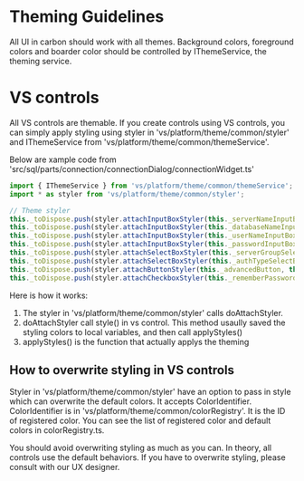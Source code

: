 # Theming Guidelines
All UI in carbon should work with all themes. Background colors, foreground colors and boarder color should be controlled by IThemeService, the theming service.

# VS controls
All VS controls are themable. If you create controls using VS controls, you can simply apply styling using styler in 'vs/platform/theme/common/styler' and IThemeService from 'vs/platform/theme/common/themeService'.

Below are xample code from 'src/sql/parts/connection/connectionDialog/connectionWidget.ts'

```javascript
import { IThemeService } from 'vs/platform/theme/common/themeService';
import * as styler from 'vs/platform/theme/common/styler';

// Theme styler
this._toDispose.push(styler.attachInputBoxStyler(this._serverNameInputBox, this._themeService));
this._toDispose.push(styler.attachInputBoxStyler(this._databaseNameInputBox, this._themeService));
this._toDispose.push(styler.attachInputBoxStyler(this._userNameInputBox, this._themeService));
this._toDispose.push(styler.attachInputBoxStyler(this._passwordInputBox, this._themeService));
this._toDispose.push(styler.attachSelectBoxStyler(this._serverGroupSelectBox, this._themeService));
this._toDispose.push(styler.attachSelectBoxStyler(this._authTypeSelectBox, this._themeService));
this._toDispose.push(styler.attachButtonStyler(this._advancedButton, this._themeService));
this._toDispose.push(styler.attachCheckboxStyler(this._rememberPasswordCheckBox, this._themeService));

```

Here is how it works:
1. The styler in 'vs/platform/theme/common/styler' calls doAttachStyler.
2. doAttachStyler call style() in vs control. This method usaully saved the styling colors to local variables, and then call applyStyles()
3. applyStyles() is the function that actually applys the theming

## How to overwrite styling in VS controls
Styler in 'vs/platform/theme/common/styler' have an option to pass in style which can overwrite the default colors. It accepts ColorIdentifier. ColorIdentifier is in 'vs/platform/theme/common/colorRegistry'. It is the ID of registered color. You can see the list of registered color and default colors in colorRegistry.ts.

You should avoid overwriting styling as much as you can. In theory, all controls use the default behaviors. If you have to overwrite styling, please consult with our UX designer.
